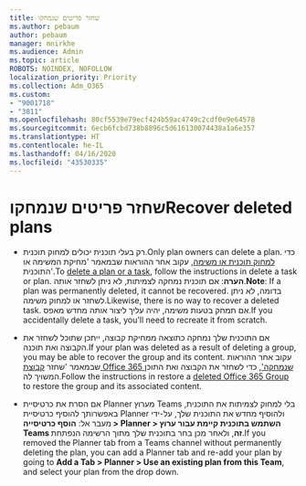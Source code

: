 ```yaml
---
title: שחזר פריטים שנמחקו
ms.author: pebaum
author: pebaum
manager: mnirkhe
ms.audience: Admin
ms.topic: article
ROBOTS: NOINDEX, NOFOLLOW
localization_priority: Priority
ms.collection: Adm_O365
ms.custom:
- "9001718"
- "3811"
ms.openlocfilehash: 80cf5539e79ecf424b59ac4749c2cdf0e9e64578
ms.sourcegitcommit: 6ecb6fcbd738b8896c5d616130074438a1a6e357
ms.translationtype: HT
ms.contentlocale: he-IL
ms.lasthandoff: 04/16/2020
ms.locfileid: "43530335"
---
```

# <a name="recover-deleted-plans"></a><span data-ttu-id="6ae94-102">שחזר פריטים שנמחקו</span><span class="sxs-lookup"><span data-stu-id="6ae94-102">Recover deleted plans</span></span>

- <span data-ttu-id="6ae94-103">רק בעלי תוכנית יכולים למחוק תוכנית.</span><span class="sxs-lookup"><span data-stu-id="6ae94-103">Only plan owners can delete a plan.</span></span> <span data-ttu-id="6ae94-104">כדי [למחוק תוכנית או משימה](https://support.microsoft.com/he-IL/office/delete-a-task-or-plan-39e10e78-13f0-446d-94cd-9e562648497a.), עקוב אחר ההוראות שבמאמר 'מחיקת המשימה או התוכנית'.</span><span class="sxs-lookup"><span data-stu-id="6ae94-104">To [delete a plan or a task](https://support.microsoft.com/he-IL/office/delete-a-task-or-plan-39e10e78-13f0-446d-94cd-9e562648497a.), follow the instructions in delete a task or plan.</span></span>  <span data-ttu-id="6ae94-105">**הערה**: אם תוכנית נמחקה לצמיתות, לא ניתן לשחזר אותה.</span><span class="sxs-lookup"><span data-stu-id="6ae94-105">**Note**: If a plan was permanently deleted, it cannot be recovered.</span></span> <span data-ttu-id="6ae94-106">בדומה, לא ניתן לשחזר או למחוק משימה.</span><span class="sxs-lookup"><span data-stu-id="6ae94-106">Likewise, there is no way to recover a deleted task.</span></span> <span data-ttu-id="6ae94-107">אם תמחק בטעות משימה, יהיה עליך ליצור אותה מחדש מאפס.</span><span class="sxs-lookup"><span data-stu-id="6ae94-107">If you accidentally delete a task, you'll need to recreate it from scratch.</span></span>

- <span data-ttu-id="6ae94-108">אם התוכנית שלך נמחקה כתוצאה ממחיקת קבוצה, ייתכן שתוכל לשחזר את הקבוצה ואת תוכנה.</span><span class="sxs-lookup"><span data-stu-id="6ae94-108">If your plan was deleted as a result of deleting a group, you may be able to recover the group and its content.</span></span> <span data-ttu-id="6ae94-109">עקוב אחר ההוראות שבמאמר 'שחזר [קבוצת Office 365 שנמחקה'](https://docs.microsoft.com/microsoft-365/admin/create-groups/restore-deleted-group?view=o365-worldwide), כדי לשחזר את הקבוצה ואת התוכן המשויך לה.</span><span class="sxs-lookup"><span data-stu-id="6ae94-109">Follow the instructions in restore a [deleted Office 365 Group](https://docs.microsoft.com/microsoft-365/admin/create-groups/restore-deleted-group?view=o365-worldwide) to restore the group and its associated content.</span></span>

- <span data-ttu-id="6ae94-110">אם הסרת את כרטיסיית Planner מערוץ Teams בלי למחוק לצמיתות את התוכנית, באפשרותך להוסיף כרטיסיית Planner ולהוסיף מחדש את התוכנית שלך, על-ידי מעבר אל: **הוסף כרטיסייה > Planner > השתמש בתוכנית קיימת עבור ערוץ Teams זה**, ולאחר מכן בחר בתוכנית שלך מתוך הרשימה הנפתחת.</span><span class="sxs-lookup"><span data-stu-id="6ae94-110">If you removed the Planner tab from a Teams channel without permanently deleting the plan, you can add a Planner tab and re-add your plan by going to **Add a Tab > Planner > Use an existing plan from this Team**, and select your plan from the drop down.</span></span>
